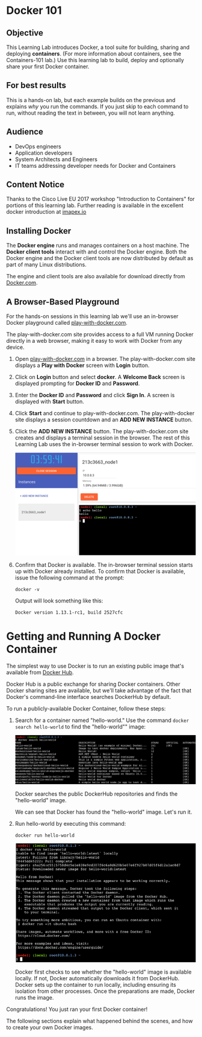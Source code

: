 # Docker 101

## Objective

This Learning Lab introduces Docker, a tool suite for building, sharing and deploying __containers__. (For more information about containers, see the Containers-101 lab.) Use this learning lab to build, deploy and optionally share your first Docker container.

## For best results
This is a hands-on lab, but each example builds on the previous and explains *why* you run the commands. If you just skip to each command to run, without reading the text in between, you will not learn anything.

## Audience

* DevOps engineers
* Application developers
* System Architects and Engineers
* IT teams addressing developer needs for Docker and Containers

## Content Notice

Thanks to the Cisco Live EU 2017 workshop "Introduction to Containers" for portions of this learning lab. Further reading is available in the excellent docker introduction at [imapex.io](https://github.com/imapex-training/mod_adv_docker/blob/master/README.md)

## Installing Docker

The __Docker engine__ runs and manages containers on a host machine. The __Docker client tools__ interact with and control the Docker engine. Both the Docker engine and the Docker client tools are now distributed by default as part of many Linux distributions.

The engine and client tools are also available for download directly from [Docker.com](http://www.docker.com).

## A Browser-Based Playground

For the hands-on sessions in this learning lab we'll use an in-browser Docker playground called [play-with-docker.com](http://labs.play-with-docker.com/).

The play-with-docker.com site provides access to a full VM running Docker directly in a web browser, making it easy to work with Docker from any device.

1. Open [play-with-docker.com](http://labs.play-with-docker.com/) in a browser. The play-with-docker.com site displays a **Play with Docker** screen with **Login** button.
2. Click on **Login** button and select **docker**. A **Welcome Back** screen is displayed prompting for **Docker ID** and **Password**.
3. Enter the **Docker ID** and **Password** and  click **Sign In**. A screen is displayed with **Start** button.
4. Click **Start** and continue to play-with-docker.com. The play-with-docker site displays a session countdown and an __ADD NEW INSTANCE__ button.
5. Click the __ADD NEW INSTANCE__ button. The play-with-docker.com site creates and displays a terminal session in the browser. The rest of this Learning Lab uses the in-browser terminal session to work with Docker.

   ![Play With Docker Site](assets/images/playwithdocker1.png)

6. Confirm that Docker is available. The in-browser terminal session starts up with Docker already installed. To confirm that Docker is available, issue the following command at the prompt:  
   ```
   docker -v
   ```    
   Output will look something like this:  
   ```
   Docker version 1.13.1-rc1, build 2527cfc
   ```

# Getting and Running A Docker Container

The simplest way to use Docker is to run an existing public image that's available from [Docker Hub](https://hub.docker.com/).

Docker Hub is a public exchange for sharing Docker containers. Other Docker sharing sites are available, but we'll take advantage of the fact that Docker's command-line interface searches DockerHub by default.

To run a publicly-available Docker Container, follow these steps:

1. Search for a container named "hello-world." Use the command `docker search hello-world` to find the "hello-world"" image:

   ![docker search hello-world](assets/images/dockersearch.png)

   Docker searches the public DockerHub repositories and finds the "hello-world" image.

   We can see that Docker has found the "hello-world" image. Let's run it.

2. Run hello-world by executing this command:  
   ```
   docker run hello-world
   ```  
    ![docker run hello-world](assets/images/dockerrun1.png)  

   Docker first checks to see whether the "hello-world" image is available locally. If not, Docker automatically downloads it from DockerHub. Docker sets up the container to run locally, including ensuring its isolation from other processes. Once the preparations are made, Docker runs the image.

Congratulations! You just ran your first Docker container!

The following sections explain what happened behind the scenes, and how to create your own Docker images.
